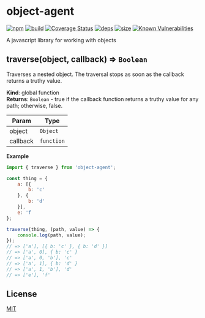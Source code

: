 # object-agent
[![npm][npm]][npm-url]
[![build][build]][build-url]
[![Coverage Status](https://coveralls.io/repos/github/DarrenPaulWright/object-agent/badge.svg?branch=master)](https://coveralls.io/github/DarrenPaulWright/object-agent?branch=master)
[![deps][deps]][deps-url]
[![size][size]][size-url]
[![Known Vulnerabilities](https://snyk.io/test/github/DarrenPaulWright/object-agent/badge.svg?targetFile=package.json)](https://snyk.io/test/github/DarrenPaulWright/object-agent?targetFile=package.json)

A javascript library for working with objects

<a name="traverse"></a>

## traverse(object, callback) ⇒ <code>Boolean</code>
Traverses a nested object. The traversal stops as soon as the callback returns a truthy value.

**Kind**: global function  
**Returns**: <code>Boolean</code> - true if the callback function returns a truthy value for any path; otherwise, false.  

| Param | Type |
| --- | --- |
| object | <code>Object</code> | 
| callback | <code>function</code> | 

**Example**  
``` javascriptimport { traverse } from 'object-agent';const thing = {    a: [{        b: 'c'    }, {        b: 'd'    }],    e: 'f};traverse(thing, (path, value) => {    console.log(path, value);});// => ['a'], [{ b: 'c' }, { b: 'd' }]// => ['a', 0], { b: 'c' }// => ['a', 0, 'b'], 'c'// => ['a', 1], { b: 'd' }// => ['a', 1, 'b'], 'd'// => ['e'], 'f'```

## License

[MIT](LICENSE.md)

[npm]: https://img.shields.io/npm/v/object-agent.svg
[npm-url]: https://npmjs.com/package/object-agent
[build]: https://travis-ci.org/DarrenPaulWright/object-agent.svg?branch=master
[build-url]: https://travis-ci.org/DarrenPaulWright/object-agent
[deps]: https://david-dm.org/darrenpaulwright/object-agent.svg
[deps-url]: https://david-dm.org/darrenpaulwright/object-agent
[size]: https://packagephobia.now.sh/badge?p=object-agent
[size-url]: https://packagephobia.now.sh/result?p=object-agent
